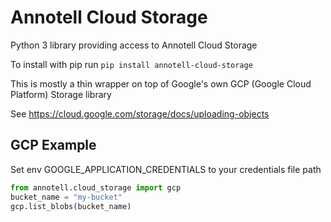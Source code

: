 # Annotell Cloud Storage

Python 3 library providing access to Annotell Cloud Storage

To install with pip run `pip install annotell-cloud-storage`

This is mostly a thin wrapper on top of Google's own GCP (Google Cloud Platform) Storage library

See https://cloud.google.com/storage/docs/uploading-objects

## GCP Example
Set env GOOGLE_APPLICATION_CREDENTIALS to your credentials file path
```python
from annotell.cloud_storage import gcp
bucket_name = "my-bucket"
gcp.list_blobs(bucket_name)
```